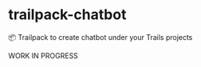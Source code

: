 # trailpack-chatbot
:package: Trailpack to create chatbot under your Trails projects

WORK IN PROGRESS
